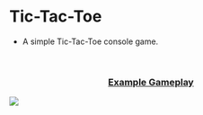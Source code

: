 # Tic-Tac-Toe



- A simple Tic-Tac-Toe console game.

<br/>

<h3 align="center" style="text-decoration: underline;">Example Gameplay</h3>

<image src="https://github.com/CodebyCR/Tic-Tac-Toe/blob/master/Tic-Tac-Toe/image/example_round.png" />
